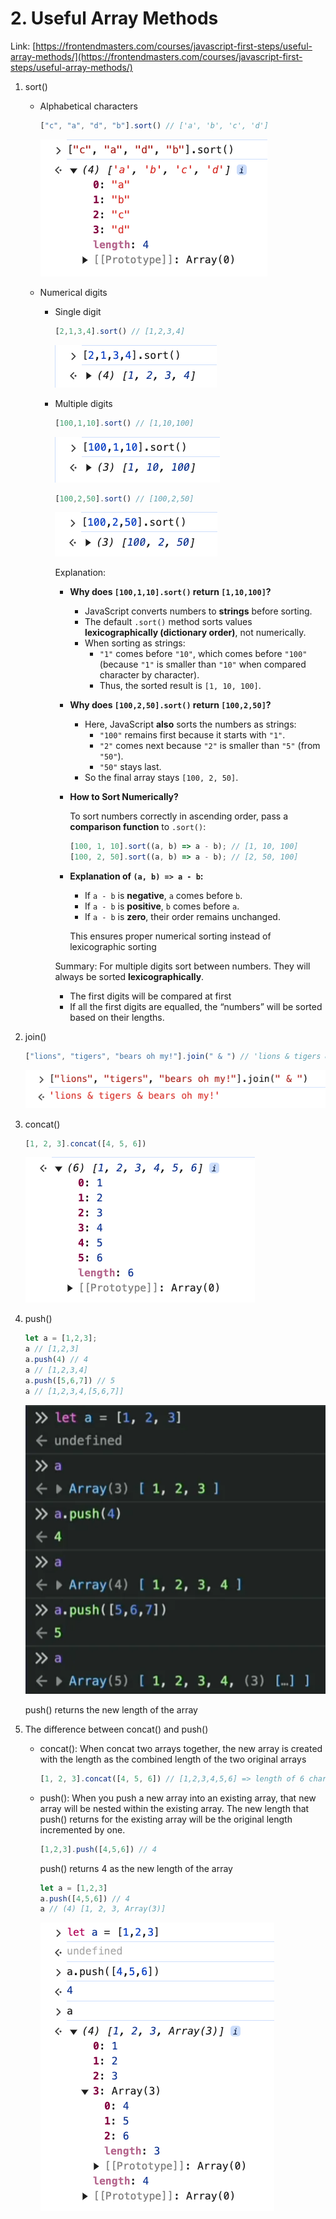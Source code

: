 # 2. Useful Array Methods

Link: [https://frontendmasters.com/courses/javascript-first-steps/useful-array-methods/](https://frontendmasters.com/courses/javascript-first-steps/useful-array-methods/)

1. sort()
    - Alphabetical characters
        
        ```jsx
        ["c", "a", "d", "b"].sort() // ['a', 'b', 'c', 'd']
        ```
        
        ![image.png](./image/image_01.png)
        
    - Numerical digits
        - Single digit
            
            ```jsx
            [2,1,3,4].sort() // [1,2,3,4]
            ```
            
            ![image.png](./image/image_02.png)
            
        - Multiple digits
            
            ```jsx
            [100,1,10].sort() // [1,10,100]
            ```
            
            ![image.png](./image/image_03.png)
            
            ```jsx
            [100,2,50].sort() // [100,2,50]
            ```
            
            ![image.png](./image/image_04.png)
            
            Explanation:
            
            - **Why does `[100,1,10].sort()` return `[1,10,100]`?**
                - JavaScript converts numbers to **strings** before sorting.
                - The default `.sort()` method sorts values **lexicographically (dictionary order)**, not numerically.
                - When sorting as strings:
                    - `"1"` comes before `"10"`, which comes before `"100"` (because `"1"` is smaller than `"10"` when compared character by character).
                    - Thus, the sorted result is `[1, 10, 100]`.
            - **Why does `[100,2,50].sort()` return `[100,2,50]`?**
                - Here, JavaScript **also** sorts the numbers as strings:
                    - `"100"` remains first because it starts with `"1"`.
                    - `"2"` comes next because `"2"` is smaller than `"5"` (from `"50"`).
                    - `"50"` stays last.
                - So the final array stays `[100, 2, 50]`.
            - **How to Sort Numerically?**
                
                To sort numbers correctly in ascending order, pass a **comparison function** to `.sort()`:
                
                ```jsx
                [100, 1, 10].sort((a, b) => a - b); // [1, 10, 100]
                [100, 2, 50].sort((a, b) => a - b); // [2, 50, 100]
                ```
                
            - **Explanation of `(a, b) => a - b`:**
                - If `a - b` is **negative**, `a` comes before `b`.
                - If `a - b` is **positive**, `b` comes before `a`.
                - If `a - b` is **zero**, their order remains unchanged.
                
                This ensures proper numerical sorting instead of lexicographic sorting
                
            
            Summary: For multiple digits sort between numbers. They will always be sorted **lexicographically**. 
            
            - The first digits will be compared at first
            - If all the first digits are equalled, the “numbers” will be sorted based on their lengths.
2. join()
    
    ```jsx
    ["lions", "tigers", "bears oh my!"].join(" & ") // 'lions & tigers & bears oh my!'
    ```
    
    ![image.png](./image/image_05.png)
    
3. concat()
    
    ```jsx
    [1, 2, 3].concat([4, 5, 6])
    ```
    
    ![image.png](./image/image_06.png)
    
4. push()
    
    ```jsx
    let a = [1,2,3];
    a // [1,2,3]
    a.push(4) // 4
    a // [1,2,3,4]
    a.push([5,6,7]) // 5
    a // [1,2,3,4,[5,6,7]]
    ```
    
    ![image.png](./image/image_07.png)
    
    push() returns the new length of the array
    
5. The difference between concat() and push()
    - concat(): When concat two arrays together, the new array is created with the length as the combined length of the two original arrays
        
        ```jsx
        [1, 2, 3].concat([4, 5, 6]) // [1,2,3,4,5,6] => length of 6 characters
        ```
        
    - push(): When you push a new array into an existing array, that new array will be nested within the existing array. The new length that push() returns for the existing array will be the original length incremented by one.
        
        ```jsx
        [1,2,3].push([4,5,6]) // 4
        ```
        
        push() returns 4 as the new length of the array
        
        ```jsx
        let a = [1,2,3]
        a.push([4,5,6]) // 4
        a // (4) [1, 2, 3, Array(3)]
        ```
        
        ![image.png](./image/image_08.png)